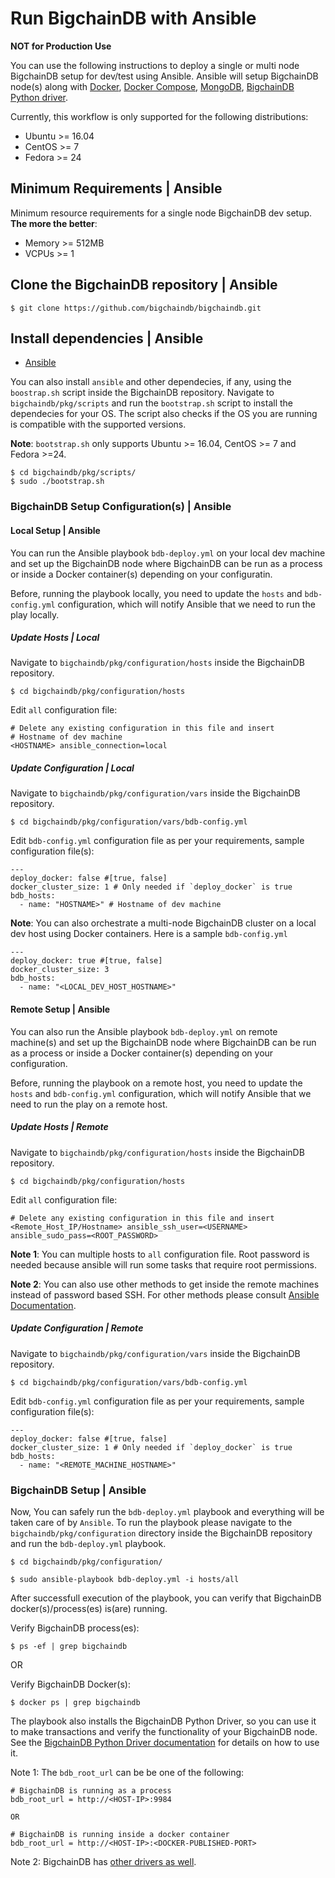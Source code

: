 # Run BigchainDB with Ansible

**NOT for Production Use**

You can use the following instructions to deploy a single or multi node
BigchainDB setup for dev/test using Ansible. Ansible will setup BigchainDB node(s) along with
[Docker](https://www.docker.com/), [Docker Compose](https://docs.docker.com/compose/),
[MongoDB](https://www.mongodb.com/), [BigchainDB Python driver](https://docs.bigchaindb.com/projects/py-driver/en/latest/).

Currently, this workflow is only supported for the following distributions:
- Ubuntu >= 16.04
- CentOS >= 7
- Fedora >= 24

## Minimum Requirements | Ansible
Minimum resource requirements for a single node BigchainDB dev setup. **The more the better**:
- Memory >= 512MB
- VCPUs >= 1
## Clone the BigchainDB repository | Ansible
```text
$ git clone https://github.com/bigchaindb/bigchaindb.git
```

## Install dependencies | Ansible
- [Ansible](http://docs.ansible.com/ansible/latest/intro_installation.html)

You can also install `ansible` and other dependecies, if any, using the `boostrap.sh` script
inside the BigchainDB repository.
Navigate to `bigchaindb/pkg/scripts` and run the `bootstrap.sh` script to install the dependecies
for your OS. The script also checks if the OS you are running is compatible with the
supported versions.

**Note**: `bootstrap.sh` only supports Ubuntu >= 16.04, CentOS >= 7 and Fedora >=24.

```text
$ cd bigchaindb/pkg/scripts/
$ sudo ./bootstrap.sh
```

### BigchainDB Setup Configuration(s) | Ansible
#### Local Setup | Ansible
You can run the Ansible playbook `bdb-deploy.yml` on your local dev machine and set up the BigchainDB node where
BigchainDB can be run as a process or inside a Docker container(s) depending on your configuratin.

Before, running the playbook locally, you need to update the `hosts` and `bdb-config.yml` configuration, which will notify Ansible that we need to run the play locally.

##### Update Hosts | Local
Navigate to `bigchaindb/pkg/configuration/hosts` inside the BigchainDB repository.
```text
$ cd bigchaindb/pkg/configuration/hosts
```

Edit `all` configuration file:
```text
# Delete any existing configuration in this file and insert
# Hostname of dev machine
<HOSTNAME> ansible_connection=local
```
##### Update Configuration | Local
Navigate to `bigchaindb/pkg/configuration/vars` inside the BigchainDB repository.
```text
$ cd bigchaindb/pkg/configuration/vars/bdb-config.yml
```

Edit `bdb-config.yml` configuration file as per your requirements, sample configuration file(s):
```text
---
deploy_docker: false #[true, false]
docker_cluster_size: 1 # Only needed if `deploy_docker` is true
bdb_hosts:
  - name: "HOSTNAME>" # Hostname of dev machine
```
**Note**: You can also orchestrate a multi-node BigchainDB cluster on a local dev host using Docker containers.
Here is a sample `bdb-config.yml`
```text
---
deploy_docker: true #[true, false]
docker_cluster_size: 3
bdb_hosts:
  - name: "<LOCAL_DEV_HOST_HOSTNAME>"
```

#### Remote Setup | Ansible
You can also run the Ansible playbook `bdb-deploy.yml` on remote machine(s) and set up the BigchainDB node where
BigchainDB can be run as a process or inside a Docker container(s) depending on your configuration.

Before, running the playbook on a remote host, you need to update the `hosts` and `bdb-config.yml` configuration, which will notify Ansible that we need to run the play on a remote host.

##### Update Hosts | Remote
Navigate to `bigchaindb/pkg/configuration/hosts` inside the BigchainDB repository.
```text
$ cd bigchaindb/pkg/configuration/hosts
```

Edit `all` configuration file:
```text
# Delete any existing configuration in this file and insert
<Remote_Host_IP/Hostname> ansible_ssh_user=<USERNAME> ansible_sudo_pass=<ROOT_PASSWORD>
```

**Note 1**: You can multiple hosts to `all` configuration file. Root password is needed because ansible
will run some tasks that require root permissions.

**Note 2**: You can also use other methods to get inside the remote machines instead of password based SSH. For other methods
please consult [Ansible Documentation](http://docs.ansible.com/ansible/latest/intro_getting_started.html).

##### Update Configuration | Remote
Navigate to `bigchaindb/pkg/configuration/vars` inside the BigchainDB repository.
```text
$ cd bigchaindb/pkg/configuration/vars/bdb-config.yml
```

Edit `bdb-config.yml` configuration file as per your requirements, sample configuration file(s):
```text
---
deploy_docker: false #[true, false]
docker_cluster_size: 1 # Only needed if `deploy_docker` is true
bdb_hosts:
  - name: "<REMOTE_MACHINE_HOSTNAME>"
```

### BigchainDB Setup | Ansible
Now, You can safely run the `bdb-deploy.yml` playbook and everything will be taken care of by `Ansible`. To run the playbook please navigate to the `bigchaindb/pkg/configuration` directory inside the BigchainDB repository and run the `bdb-deploy.yml` playbook.

```text
$ cd bigchaindb/pkg/configuration/

$ sudo ansible-playbook bdb-deploy.yml -i hosts/all
```

After successfull execution of the playbook, you can verify that BigchainDB docker(s)/process(es) is(are) running.

Verify BigchainDB process(es):
```text
$ ps -ef | grep bigchaindb
```

OR

Verify BigchainDB Docker(s):
```text
$ docker ps | grep bigchaindb
```

The playbook also installs the BigchainDB Python Driver,
so you can use it to make transactions
and verify the functionality of your BigchainDB node.
See the [BigchainDB Python Driver documentation](https://docs.bigchaindb.com/projects/py-driver/en/latest/index.html)
for details on how to use it.


Note 1: The `bdb_root_url` can be be one of the following:
```text
# BigchainDB is running as a process
bdb_root_url = http://<HOST-IP>:9984

OR

# BigchainDB is running inside a docker container
bdb_root_url = http://<HOST-IP>:<DOCKER-PUBLISHED-PORT>
```

Note 2: BigchainDB has [other drivers as well](../drivers-clients/index.html).
